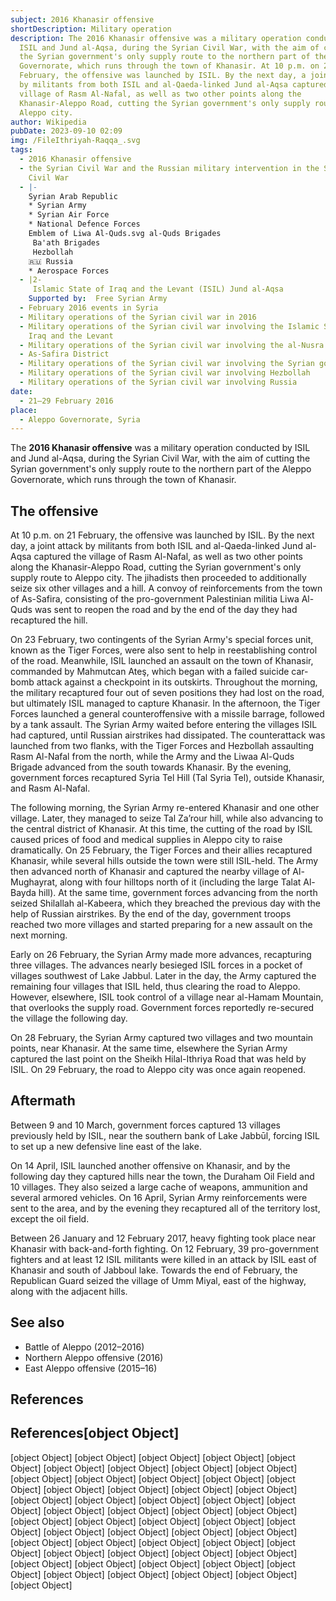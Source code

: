 ```yaml
---
subject: 2016 Khanasir offensive
shortDescription: Military operation
description: The 2016 Khanasir offensive was a military operation conducted by
  ISIL and Jund al-Aqsa, during the Syrian Civil War, with the aim of cutting
  the Syrian government's only supply route to the northern part of the Aleppo
  Governorate, which runs through the town of Khanasir. At 10 p.m. on 21
  February, the offensive was launched by ISIL. By the next day, a joint attack
  by militants from both ISIL and al-Qaeda-linked Jund al-Aqsa captured the
  village of Rasm Al-Nafal, as well as two other points along the
  Khanasir-Aleppo Road, cutting the Syrian government's only supply route to
  Aleppo city.
author: Wikipedia
pubDate: 2023-09-10 02:09
img: /FileIthriyah-Raqqa_.svg
tags:
  - 2016 Khanasir offensive
  - the Syrian Civil War and the Russian military intervention in the Syrian
    Civil War
  - |-
    Syrian Arab Republic
    * Syrian Army
    * Syrian Air Force
    * National Defence Forces
    Emblem of Liwa Al-Quds.svg al-Quds Brigades 
     Ba'ath Brigades 
     Hezbollah 
    🇷🇺 Russia
    * Aerospace Forces
  - |2-
     Islamic State of Iraq and the Levant (ISIL) Jund al-Aqsa 
    Supported by:  Free Syrian Army
  - February 2016 events in Syria
  - Military operations of the Syrian civil war in 2016
  - Military operations of the Syrian civil war involving the Islamic State of
    Iraq and the Levant
  - Military operations of the Syrian civil war involving the al-Nusra Front
  - As-Safira District
  - Military operations of the Syrian civil war involving the Syrian government
  - Military operations of the Syrian civil war involving Hezbollah
  - Military operations of the Syrian civil war involving Russia
date:
  - 21–29 February 2016
place:
  - Aleppo Governorate, Syria
---
```


The **2016 Khanasir offensive** was a military operation conducted by ISIL and Jund al-Aqsa, during the Syrian Civil War, with the aim of cutting the Syrian government's only supply route to the northern part of the Aleppo Governorate, which runs through the town of Khanasir.

## The offensive
At 10 p.m. on 21 February, the offensive was launched by ISIL. By the next day, a joint attack by militants from both ISIL and al-Qaeda-linked Jund al-Aqsa captured the village of Rasm Al-Nafal, as well as two other points along the Khanasir-Aleppo Road, cutting the Syrian government's only supply route to Aleppo city. The jihadists then proceeded to additionally seize six other villages and a hill. A convoy of reinforcements from the town of As-Safira, consisting of the pro-government Palestinian militia Liwa Al-Quds was sent to reopen the road and by the end of the day they had recaptured the hill.

On 23 February, two contingents of the Syrian Army's special forces unit, known as the Tiger Forces, were also sent to help in reestablishing control of the road. Meanwhile, ISIL launched an assault on the town of Khanasir, commanded by Mahmutcan Ateş, which began with a failed suicide car-bomb attack against a checkpoint in its outskirts. Throughout the morning, the military recaptured four out of seven positions they had lost on the road, but ultimately ISIL managed to capture Khanasir. In the afternoon, the Tiger Forces launched a general counteroffensive with a missile barrage, followed by a tank assault. The Syrian Army waited before entering the villages ISIL had captured, until Russian airstrikes had dissipated. The counterattack was launched from two flanks, with the Tiger Forces and Hezbollah assaulting Rasm Al-Nafal from the north, while the Army and the Liwaa Al-Quds Brigade advanced from the south towards Khanasir. By the evening, government forces recaptured Syria Tel Hill (Tal Syria Tel), outside Khanasir, and Rasm Al-Nafal.

The following morning, the Syrian Army re-entered Khanasir and one other village. Later, they managed to seize Tal Za’rour hill, while also advancing to the central district of Khanasir. At this time, the cutting of the road by ISIL caused prices of food and medical supplies in Aleppo city to raise dramatically. On 25 February, the Tiger Forces and their allies recaptured Khanasir, while several hills outside the town were still ISIL-held. The Army then advanced north of Khanasir and captured the nearby village of Al-Mughayrat, along with four hilltops north of it (including the large Talat Al-Bayda hill). At the same time, government forces advancing from the north seized Shilallah al-Kabeera, which they breached the previous day with the help of Russian airstrikes. By the end of the day, government troops reached two more villages and started preparing for a new assault on the next morning.

Early on 26 February, the Syrian Army made more advances, recapturing three villages. The advances nearly besieged ISIL forces in a pocket of villages southwest of Lake Jabbul. Later in the day, the Army captured the remaining four villages that ISIL held, thus clearing the road to Aleppo. However, elsewhere, ISIL took control of a village near al-Hamam Mountain, that overlooks the supply road. Government forces reportedly re-secured the village the following day.

On 28 February, the Syrian Army captured two villages and two mountain points, near Khanasir. At the same time, elsewhere the Syrian Army captured the last point on the Sheikh Hilal-Ithriya Road that was held by ISIL. On 29 February, the road to Aleppo city was once again reopened.

## Aftermath
Between 9 and 10 March, government forces captured 13 villages previously held by ISIL, near the southern bank of Lake Jabbūl, forcing ISIL to set up a new defensive line east of the lake.

On 14 April, ISIL launched another offensive on Khanasir, and by the following day they captured hills near the town, the Duraham Oil Field and 10 villages. They also seized a large cache of weapons, ammunition and several armored vehicles. On 16 April, Syrian Army reinforcements were sent to the area, and by the evening they recaptured all of the territory lost, except the oil field.

Between 26 January and 12 February 2017, heavy fighting took place near Khanasir with back-and-forth fighting. On 12 February, 39 pro-government fighters and at least 12 ISIL militants were killed in an attack by ISIL east of Khanasir and south of Jabboul lake. Towards the end of February, the Republican Guard seized the village of Umm Miyal, east of the highway, along with the adjacent hills.

## See also
 * Battle of Aleppo (2012–2016)
 * Northern Aleppo offensive (2016)
 * East Aleppo offensive (2015–16)


## References
## References[object Object]
[object Object]
[object Object]
[object Object]
[object Object]
[object Object]
[object Object]
[object Object]
[object Object]
[object Object]
[object Object]
[object Object]
[object Object]
[object Object]
[object Object]
[object Object]
[object Object]
[object Object]
[object Object]
[object Object]
[object Object]
[object Object]
[object Object]
[object Object]
[object Object]
[object Object]
[object Object]
[object Object]
[object Object]
[object Object]
[object Object]
[object Object]
[object Object]
[object Object]
[object Object]
[object Object]
[object Object]
[object Object]
[object Object]
[object Object]
[object Object]
[object Object]
[object Object]
[object Object]
[object Object]
[object Object]
[object Object]
[object Object]
[object Object]
[object Object]
[object Object]
[object Object]
[object Object]
[object Object]
[object Object]
[object Object]